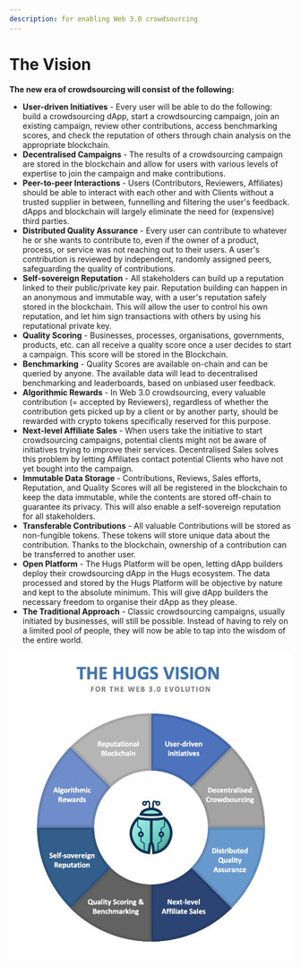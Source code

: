 ```yaml
---
description: for enabling Web 3.0 crowdsourcing
---
```


# The Vision

**The new era of crowdsourcing will consist of the following:**

* **User-driven Initiatives** - Every user will be able to do the following: build a crowdsourcing dApp, start a crowdsourcing campaign, join an existing campaign, review other contributions, access benchmarking scores, and check the reputation of others through chain analysis on the appropriate blockchain.
* **Decentralised Campaigns** - The results of a crowdsourcing campaign are stored in the blockchain and allow for users with various levels of expertise to join the campaign and make contributions.
* **Peer-to-peer Interactions** - Users (Contributors, Reviewers, Affiliates) should be able to interact with each other and with Clients without a trusted supplier in between, funnelling and filtering the user's feedback. dApps and blockchain will largely eliminate the need for (expensive) third parties.
* **Distributed Quality Assurance** - Every user can contribute to whatever he or she wants to contribute to, even if the owner of a product, process, or service was not reaching out to their users. A user's contribution is reviewed by independent, randomly assigned peers, safeguarding the quality of contributions.
* **Self-sovereign Reputation** - All stakeholders can build up a reputation linked to their public/private key pair. Reputation building can happen in an anonymous and immutable way, with a user's reputation safely stored in the blockchain. This will allow the user to control his own reputation, and let him sign transactions with others by using his reputational private key.
* **Quality Scoring** - Businesses, processes, organisations, governments, products, etc. can all receive a quality score once a user decides to start a campaign. This score will be stored in the Blockchain.
* **Benchmarking** - Quality Scores are available on-chain and can be queried by anyone. The available data will lead to decentralised benchmarking and leaderboards, based on unbiased user feedback.
* **Algorithmic Rewards** - In Web 3.0 crowdsourcing, every valuable contribution (= accepted by Reviewers), regardless of whether the contribution gets picked up by a client or by another party, should be rewarded with crypto tokens specifically reserved for this purpose.
* **Next-level Affiliate Sales** - When users take the initiative to start crowdsourcing campaigns, potential clients might not be aware of initiatives trying to improve their services. Decentralised Sales solves this problem by letting Affiliates contact potential Clients who have not yet bought into the campaign.
* **Immutable Data Storage** - Contributions, Reviews, Sales efforts, Reputation, and Quality Scores will all be registered in the blockchain to keep the data immutable, while the contents are stored off-chain to guarantee its privacy. This will also enable a self-sovereign reputation for all stakeholders.
* **Transferable Contributions** - All valuable Contributions will be stored as non-fungible tokens. These tokens will store unique data about the contribution. Thanks to the blockchain, ownership of a contribution can be transferred to another user.
* **Open Platform** - The Hugs Platform will be open, letting dApp builders deploy their crowdsourcing dApp in the Hugs ecosystem. The data processed and stored by the Hugs Platform will be objective by nature and kept to the absolute minimum. This will give dApp builders the necessary freedom to organise their dApp as they please.
* **The Traditional Approach** - Classic crowdsourcing campaigns, usually initiated by businesses, will still be possible. Instead of having to rely on a limited pool of people, they will now be able to tap into the wisdom of the entire world.

![Web 3.0 Crowdsourcing](../.gitbook/assets/The-HUGS-Vision-for-Web3.0-Crowdsourcing.png)

